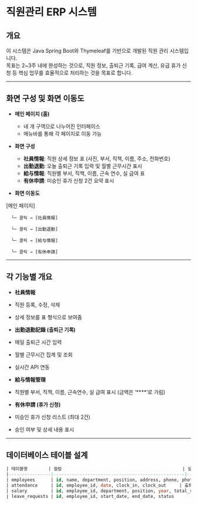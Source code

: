 # 직원관리 ERP 시스템

## 개요
이 시스템은 Java Spring Boot와 Thymeleaf를 기반으로 개발된 직원 관리 시스템입니다.  
목표는 2~3주 내에 완성하는 것으로, 직원 정보, 출퇴근 기록, 급여 계산, 유급 휴가 신청 등 핵심 업무를 효율적으로 처리하는 것을 목표로 합니다.

---

## 화면 구성 및 화면 이동도
- **메인 페이지 (홈)**
  - 네 개 구역으로 나누어진 인터페이스
  - 메뉴바를 통해 각 페이지로 이동 가능

- **화면 구성**
  - **社員情報**: 직원 상세 정보 표 (사진, 부서, 직책, 이름, 주소, 전화번호)
  - **出勤退勤**: 오늘 출퇴근 기록 입력 및 월별 근무시간 표시
  - **給与情報**: 직원별 부서, 직책, 이름, 근속 연수, 실 급여 표
  - **有休申請**: 미승인 휴가 신청 2건 요약 표시

- **화면 이동도**
  
[메인 페이지]

      └─ 클릭 → [社員情報]
  
      └─ 클릭 → [出勤退勤]

      └─ 클릭 → [給与情報]

      └─ 클릭 → [有休申請]
  
---

## 각 기능별 개요
- **社員情報**
- 직원 등록, 수정, 삭제
- 상세 정보를 표 형식으로 보여줌

- **出勤退勤記錄 (출퇴근 기록)**
- 매일 출퇴근 시간 입력
- 월별 근무시간 집계 및 조회
- 실시간 API 연동

- **給与情報管理**
- 직원별 부서, 직책, 이름, 근속연수, 실 급여 표시 (금액은 ‘****’로 가림)

- **有休申請 (휴가 신청)**
- 미승인 휴가 신청 리스트 (최대 2건)
- 승인 여부 및 상세 내용 표시

---

## 데이터베이스 테이블 설계
```sql
| 테이블명        | 컬럼                                              | 설명                                |
|----------------|--------------------------------------------------|-------------------------------------|
| employees      | id, name, department, position, address, phone, photo, join_date | 직원 기본 정보                     |
| attendance     | id, employee_id, date, clock_in, clock_out     | 출퇴근 시간 기록                    |
| salary         | id, employee_id, department, position, year, total_salary | 급여 내역                     |
| leave_requests | id, employee_id, start_date, end_date, status          | 휴가 신청                         |


